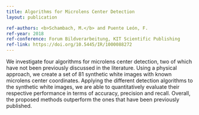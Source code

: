```yaml
---
title: Algorithms for Microlens Center Detection
layout: publication

ref-authors: <b>Schambach, M.</b> and Puente León, F.
ref-year: 2018
ref-conference: Forum Bildverarbeitung, KIT Scientific Publishing
ref-link: https://doi.org/10.5445/IR/1000088272
---
```


We investigate four algorithms for microlens center detection, two of which have not been previously discussed in the literature. Using a physical approach, we create a set of
81 synthetic white images with known microlens center coordinates. Applying the different detection algorithms to the synthetic white images, we are able to quantitatively evaluate their respective performance in terms of accuracy, precision and recall. Overall, the proposed methods outperform the ones that have been previously published.